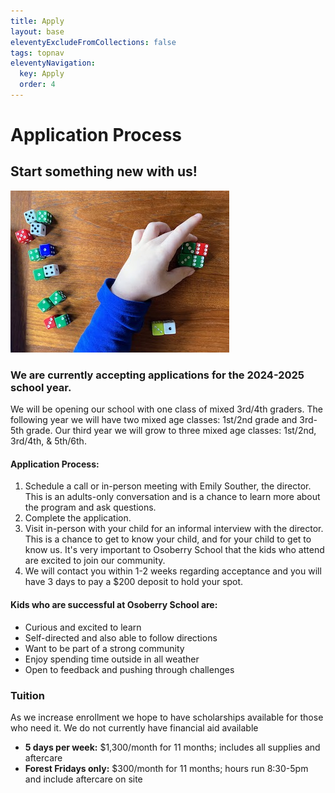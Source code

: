 ```yaml
---
title: Apply
layout: base
eleventyExcludeFromCollections: false
tags: topnav
eleventyNavigation:
  key: Apply
  order: 4
---
```

# Application Process

## Start something new with us!

![](assets/uploads/dice.jpg)

### We are currently accepting applications for the 2024-2025 school year. 

We will be opening our school with one class of mixed 3rd/4th graders. The following year we will have two mixed age classes: 1st/2nd grade and 3rd-5th grade. Our third year we will grow to three mixed age classes: 1st/2nd, 3rd/4th, & 5th/6th. 

#### Application Process: 

1. Schedule a call or in-person meeting with Emily Souther, the director. This is an adults-only conversation and is a chance to learn more about the program and ask questions.  
2. Complete the application.
3. Visit in-person with your child for an informal interview with the director. This is a chance to get to know your child, and for your child to get to know us. It's very important to Osoberry School that the kids who attend are excited to join our community. 
4. We will contact you within 1-2 weeks regarding acceptance and you will have 3 days to pay a $200 deposit to hold your spot. 

#### Kids who are successful at Osoberry School are:

* Curious and excited to learn 
* Self-directed and also able to follow directions 
* Want to be part of a strong community 
* Enjoy spending time outside in all weather 
* Open to feedback and pushing through challenges 

### Tuition 

As we increase enrollment we hope to have scholarships available for those who need it. We do not currently have financial aid available 

* **5 days per week:** $1,300/month for 11 months; includes all supplies and aftercare
* **Forest Fridays only:** $300/month for 11 months; hours run 8:30-5pm and include aftercare on site
